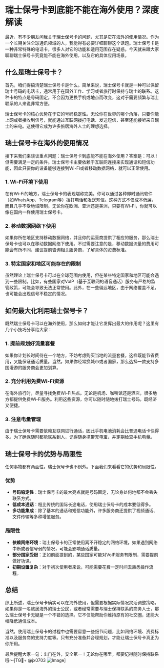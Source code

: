 # 瑞士保号卡到底能不能在海外使用？深度解读

最近，有不少朋友问我关于瑞士保号卡的问题，尤其是它在海外的使用情况。作为一个长期关注全球通讯领域的人，我觉得有必要详细聊聊这个话题。瑞士保号卡是一种非常特殊的电话卡，很多人对它的功能和适用范围存在疑惑。今天就来跟大家聊聊瑞士保号卡究竟能不能在海外使用，以及它的具体应用场景。

## 什么是瑞士保号卡？

首先，咱们得搞清楚瑞士保号卡是什么。简单来说，瑞士保号卡就是一种可以保留瑞士号码的电话卡，通常用于在国外工作、学习或者旅行时保持与瑞士的联系。这种卡的特点是号码固定，不会因为更换手机或地点而改变，这对于需要频繁与瑞士联系的人来说非常方便。

瑞士保号卡的核心优势在于它的号码稳定性。无论你在世界的哪个角落，只要你能上网或者接收到信号，就能通过互联网拨打电话、发送短信，甚至还能接听来自瑞士的来电。这使得它成为许多旅居海外人士的理想选择。

## 瑞士保号卡在海外的使用情况

接下来我们来谈谈重点问题：瑞士保号卡到底能不能在海外使用？答案是：可以！但需要满足一定的条件。瑞士保号卡主要依赖于互联网连接来实现通话和短信功能，因此只要你的设备能够连接到Wi-Fi或者移动数据网络，就可以正常使用。

### 1. Wi-Fi环境下使用

在有Wi-Fi的地方，瑞士保号卡的表现堪称完美。你可以通过各种即时通讯软件（如WhatsApp、Telegram等）拨打电话和发送短信。这种方式不仅成本低廉，而且几乎不受地域限制。无论你在欧洲、亚洲还是美洲，只要有Wi-Fi，你就可以像在国内一样使用瑞士保号卡。

### 2. 移动数据网络下使用

如果你所在地区支持移动数据网络，并且你的运营商提供了相应的服务，那么瑞士保号卡也可以在移动数据网络下使用。不过需要注意的是，移动数据流量的费用可能会有所不同，建议提前咨询相关服务商，了解具体的资费标准。

### 3. 特定国家和地区可能存在的限制

虽然理论上瑞士保号卡可以在全球范围内使用，但在某些特定国家和地区可能会遇到一些限制。比如，有些国家对VoIP（基于互联网的语音通话）服务有严格的监管政策，可能会导致无法正常使用。此外，在一些偏远地区，由于网络覆盖不足，也可能会出现信号不稳定的情况。

## 如何最大化利用瑞士保号卡？

既然瑞士保号卡可以在海外使用，那么如何才能让它发挥出最大的作用呢？这里有几个小技巧分享给大家：

### 1. 提前规划好流量套餐

如果你计划长时间待在一个地方，不妨考虑购买当地的流量套餐。这样既能节省费用，又能保证通话质量。当然，如果你经常换城市或者国家，那么选择一款支持多国漫游的服务商会更加划算。

### 2. 充分利用免费Wi-Fi资源

在海外旅行时，尽量寻找免费Wi-Fi热点。无论是机场、咖啡馆还是酒店，很多地方都提供免费Wi-Fi服务。利用这些资源，你可以随时随地拨打瑞士号码，既经济又便捷。

### 3. 注意电量管理

由于瑞士保号卡需要依赖互联网进行通话，因此手机电池消耗会比普通电话卡快得多。为了确保随时都能联系到人，记得随身携带充电宝，并定期检查手机电量。

## 瑞士保号卡的优势与局限性

任何事物都有两面性，瑞士保号卡也不例外。下面我们来看看它的优势和局限性。

### 优势

- **号码稳定性**：瑞士保号卡的最大亮点就是号码固定，无论身处何地都不会丢失联系方式。
- **低成本通话**：相比传统的国际长途电话，使用瑞士保号卡的成本要低得多。
- **多功能集成**：除了基本的通话和短信功能外，许多服务商还提供了视频通话、文件传输等多种增值服务。

### 局限性

- **依赖网络环境**：瑞士保号卡的正常使用离不开稳定的网络环境，如果遇到网络中断或者信号弱的情况，可能会影响通话质量。
- **部分国家受限**：正如前面提到的，某些国家可能对VoIP服务有限制，需要提前做好功课。
- **初期设置复杂**：对于初次使用者来说，可能需要花费一定时间去熟悉操作流程。

## 总结

综上所述，瑞士保号卡确实可以在海外使用，但需要根据实际情况灵活调整策略。如果你是一名旅居海外的瑞士公民，或者经常需要与瑞士保持联系的商务人士，那么瑞士保号卡无疑是一个不错的选择。它不仅能帮助你维持原有的社交圈，还能大幅降低通信成本。

当然，使用瑞士保号卡的过程中也需要留意一些细节问题，比如网络环境、资费标准以及服务商的支持力度等。只有充分准备并合理规划，才能让瑞士保号卡真正为你所用。

最后提醒大家一句：出门在外，安全第一！无论你在哪里，都要记得随时保持联系哦～[TG💪+ @jx0703 ![Image](https://github.com/user-attachments/assets/dbca1d08-cadb-493c-b0ec-ad6f7a83f270)]